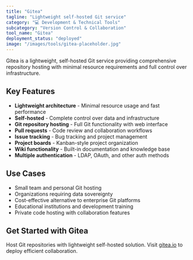 ```yaml
---
title: "Gitea"
tagline: "Lightweight self-hosted Git service"
category: "💻 Development & Technical Tools"
subcategory: "Version Control & Collaboration"
tool_name: "Gitea"
deployment_status: "deployed"
image: "/images/tools/gitea-placeholder.jpg"
---
```

Gitea is a lightweight, self-hosted Git service providing comprehensive repository hosting with minimal resource requirements and full control over infrastructure.

## Key Features

- **Lightweight architecture** - Minimal resource usage and fast performance
- **Self-hosted** - Complete control over data and infrastructure
- **Git repository hosting** - Full Git functionality with web interface
- **Pull requests** - Code review and collaboration workflows
- **Issue tracking** - Bug tracking and project management
- **Project boards** - Kanban-style project organization
- **Wiki functionality** - Built-in documentation and knowledge base
- **Multiple authentication** - LDAP, OAuth, and other auth methods

## Use Cases

- Small team and personal Git hosting
- Organizations requiring data sovereignty
- Cost-effective alternative to enterprise Git platforms
- Educational institutions and development training
- Private code hosting with collaboration features

## Get Started with Gitea

Host Git repositories with lightweight self-hosted solution. Visit [gitea.io](https://gitea.io) to deploy efficient collaboration.